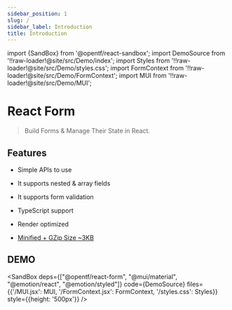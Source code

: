 ```yaml
---
sidebar_position: 1
slug: /
sidebar_label: Introduction
title: Introduction
---
```


import {SandBox} from '@opentf/react-sandbox';
import DemoSource from '!!raw-loader!@site/src/Demo/index';
import Styles from '!!raw-loader!@site/src/Demo/styles.css';
import FormContext from '!!raw-loader!@site/src/Demo/FormContext';
import MUI from '!!raw-loader!@site/src/Demo/MUI';

# React Form

> Build Forms & Manage Their State in React.

## Features

- Simple APIs to use

- It supports nested & array fields

- It supports form validation

- TypeScript support

- Render optimized

- <a href="https://bundlephobia.com/package/@opentf/react-form">Minified + GZip Size ~3KB</a>

## DEMO

<SandBox
deps={["@opentf/react-form", "@mui/material", "@emotion/react", "@emotion/styled"]}
code={DemoSource}
files={{'/MUI.jsx': MUI, '/FormContext.jsx': FormContext, '/styles.css': Styles}}
style={{height: '500px'}}
/>
